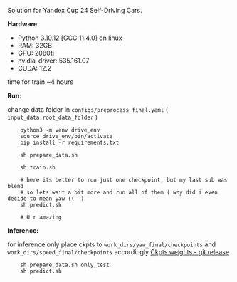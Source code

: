 Solution for Yandex Cup 24 Self-Driving Cars.

**Hardware**:

- Python 3.10.12 [GCC 11.4.0] on linux
- RAM: 32GB
- GPU: 2080ti
- nvidia-driver: 535.161.07
- CUDA: 12.2

time for train ~4 hours

**Run**:

change data folder in `configs/preprocess_final.yaml` ( `input_data.root_data_folder` )

```
    python3 -m venv drive_env
    source drive_env/bin/activate
    pip install -r requirements.txt

    sh prepare_data.sh

    sh train.sh

    # here its better to run just one checkpoint, but my last sub was blend
    # so lets wait a bit more and run all of them ( why did i even decide to mean yaw ((  )
    sh predict.sh

    # U r amazing
```

**Inference:**

for inference only place ckpts to `work_dirs/yaw_final/checkpoints` and `work_dirs/speed_final/checkpoints` accordingly [Ckpts weights - git release](https://github.com/ktverdov/yacup-24-selfdriving/releases/tag/submission)

```
    sh prepare_data.sh only_test
    sh predict.sh
```
